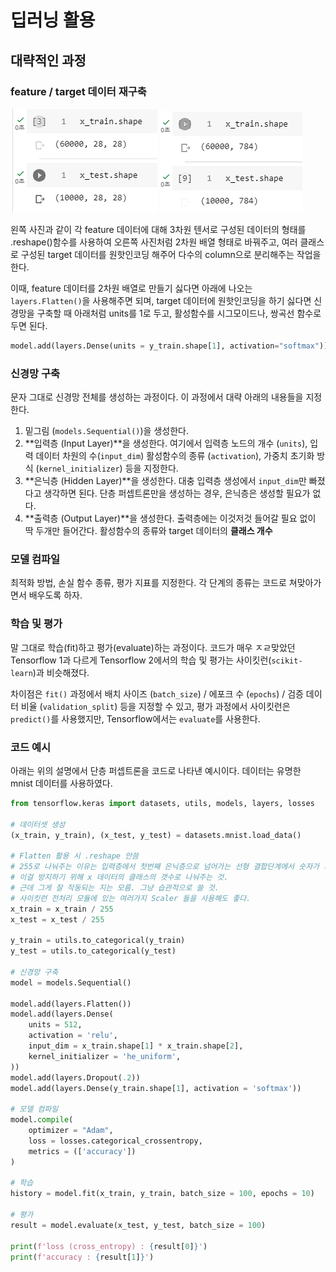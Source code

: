 # 딥러닝 활용

## 대략적인 과정
### feature / target 데이터 재구축
![img](./feature_%EC%B4%88%EA%B8%B0%EB%8D%B0%EC%9D%B4%ED%84%B0.png) ![img](./feature_%EC%9E%AC%EA%B5%AC%EC%B6%95%EB%8D%B0%EC%9D%B4%ED%84%B0.png)

왼쪽 사진과 같이 각 feature 데이터에 대해 3차원 텐서로 구성된 데이터의 형태를 .reshape()함수를 사용하여 오른쪽 사진처럼 2차원 배열 형태로 바꿔주고, 여러 클래스로 구성된 target 데이터를 원핫인코딩 해주어 다수의 column으로 분리해주는 작업을 한다. 

이때, feature 데이터를 2차원 배열로 만들기 싫다면 아래에 나오는 `layers.Flatten()`을 사용해주면 되며, target 데이터에 원핫인코딩을 하기 싫다면 신경망을 구축할 때 아래처럼 units를 1로 두고, 활성함수를 시그모이드나, 쌍곡선 함수로 두면 된다.

```python
model.add(layers.Dense(units = y_train.shape[1], activation="softmax"))
```

### 신경망 구축
문자 그대로 신경망 전체를 생성하는 과정이다. 이 과정에서 대략 아래의 내용들을 지정한다.

1. 밑그림 (`models.Sequential()`)을 생성한다.
2. **입력층 (Input Layer)**을 생성한다. 여기에서 입력층 노드의 개수 (`units`), 입력 데이터 차원의 수(`input_dim`) 활성함수의 종류 (`activation`), 가중치 초기화 방식 (`kernel_initializer`) 등을 지정한다.
3. **은닉층 (Hidden Layer)**을 생성한다. 대충 입력층 생성에서 `input_dim`만 빠졌다고 생각하면 된다. 단층 퍼셉트론만을 생성하는 경우, 은닉층은 생성할 필요가 없다. 
4. **출력층 (Output Layer)**을 생성한다. 출력층에는 이것저것 들어갈 필요 없이 딱 두개만 들어간다. 활성함수의 종류와 target 데이터의 **클래스 개수**

### 모델 컴파일
최적화 방법, 손실 함수 종류, 평가 지표를 지정한다. 각 단계의 종류는 코드로 쳐맞아가면서 배우도록 하자.

### 학습 및 평가
말 그대로 학습(fit)하고 평가(evaluate)하는 과정이다. 코드가 매우 ㅈㄹ맞았던 Tensorflow 1과 다르게 Tensorflow 2에서의 학습 및 평가는 사이킷런(`scikit-learn`)과 비슷해졌다.

차이점은 `fit()` 과정에서 배치 사이즈 (`batch_size`) / 에포크 수 (`epochs`) / 검증 데이터 비율 (`validation_split`) 등을 지정할 수 있고, 평가 과정에서 사이킷런은 `predict()`를 사용했지만, Tensorflow에서는 `evaluate`를 사용한다.


### 코드 예시
아래는 위의 설명에서 단층 퍼셉트론을 코드로 나타낸 예시이다. 데이터는 유명한 mnist 데이터를 사용하였다.

```python
from tensorflow.keras import datasets, utils, models, layers, losses

# 데이터셋 생성
(x_train, y_train), (x_test, y_test) = datasets.mnist.load_data()

# Flatten 활용 시 .reshape 안씀
# 255로 나눠주는 이유는 입력층에서 첫번째 은닉층으로 넘어가는 선형 결합단계에서 숫자가 기하급수적으로 커짐.
# 이걸 방지하기 위해 x 데이터의 클래스의 갯수로 나눠주는 것.
# 근데 그게 잘 작동되는 지는 모름. 그냥 습관적으로 쓸 것.
# 사이킷런 전처리 모듈에 있는 여러가지 Scaler 들을 사용해도 좋다.
x_train = x_train / 255
x_test = x_test / 255

y_train = utils.to_categorical(y_train)
y_test = utils.to_categorical(y_test)

# 신경망 구축
model = models.Sequential()

model.add(layers.Flatten())
model.add(layers.Dense(
    units = 512,
    activation = 'relu',
    input_dim = x_train.shape[1] * x_train.shape[2],
    kernel_initializer = 'he_uniform',
))
model.add(layers.Dropout(.2))
model.add(layers.Dense(y_train.shape[1], activation = 'softmax'))

# 모델 컴파일
model.compile(
    optimizer = "Adam",
    loss = losses.categorical_crossentropy,
    metrics = (['accuracy'])
)

# 학습
history = model.fit(x_train, y_train, batch_size = 100, epochs = 10)

# 평가
result = model.evaluate(x_test, y_test, batch_size = 100)

print(f'loss (cross_entropy) : {result[0]}')
print(f'accuracy : {result[1]}')
```